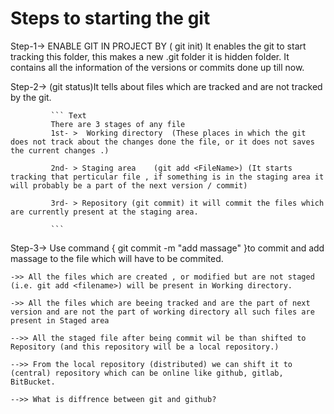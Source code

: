 # Steps to starting the git

Step-1->    ENABLE GIT IN PROJECT BY             ( git init) 
            It enables the git to start tracking this folder, this makes a new .git folder it is hidden folder. It contains all the information of the versions or commits done up till now.

Step-2->    (git status)It tells about files which are tracked and are not tracked by the git.
             

             ``` Text
             There are 3 stages of any file 
             1st- >  Working directory  (These places in which the git does not track about the changes done the file, or it does not saves the current changes .)

             2nd- > Staging area    (git add <FileName>) (It starts tracking that perticular file , if something is in the staging area it will probably be a part of the next version / commit)

             3rd- > Repository (git commit) it will commit the files which are currently present at the staging area.
             
             ```

Step-3->  Use command { git commit -m "add massage" }to commit and add massage to the file which will have to be commited.


``` text
->> All the files which are created , or modified but are not staged (i.e. git add <filename>) will be present in Working directory.

->> All the files which are beeing tracked and are the part of next version and are not the part of working directory all such files are present in Staged area

-->> All the staged file after being commit wil be than shifted to Repository (and this repository will be a local repository.)

-->> From the local repository (distributed) we can shift it to (central) repository which can be online like github, gitlab, BitBucket.

-->> What is diffrence between git and github?
```